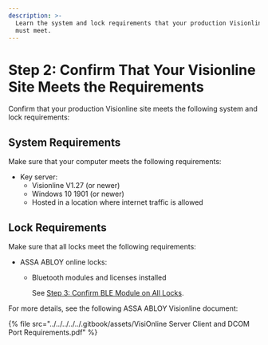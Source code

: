 ```yaml
---
description: >-
  Learn the system and lock requirements that your production Visionline site
  must meet.
---
```


# Step 2: Confirm That Your Visionline Site Meets the Requirements

Confirm that your production Visionline site meets the following system and lock requirements:

## System Requirements

Make sure that your computer meets the following requirements:

* Key server:
  * Visionline V1.27 (or newer)
  * Windows 10 1901 (or newer)
  * Hosted in a location where internet traffic is allowed

## Lock Requirements

Make sure that all locks meet the following requirements:

* ASSA ABLOY online locks:
  *   Bluetooth modules and licenses installed

      See [Step 3: Confirm BLE Module on All Locks](step-3-confirm-ble-module-on-all-locks.md).

For more details, see the following ASSA ABLOY Visionline document:

{% file src="../../../../../.gitbook/assets/VisiOnline Server Client and DCOM Port Requirements.pdf" %}
